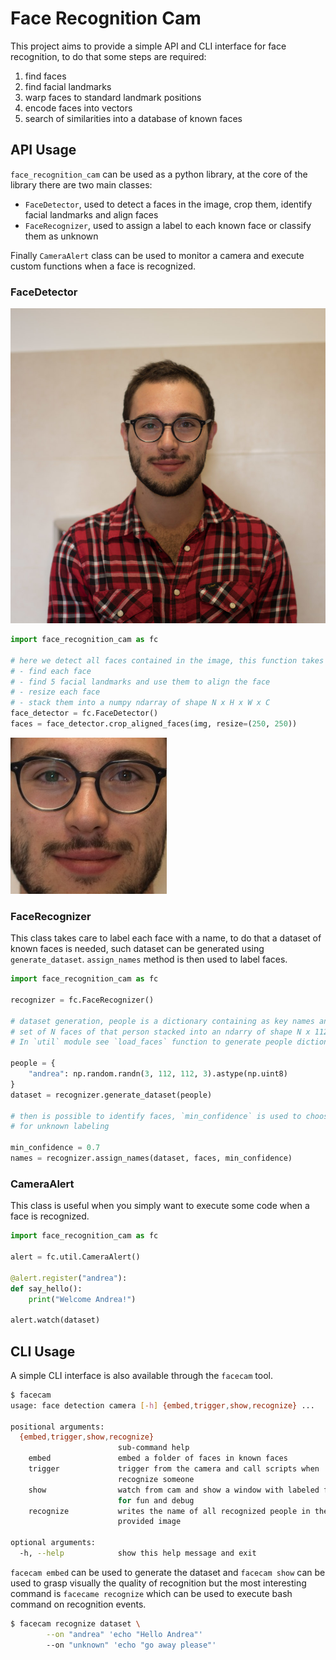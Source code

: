 # Face Recognition Cam

This project aims to provide a simple API and CLI interface for face recognition, to do that some steps are
required:

1. find faces
2. find facial landmarks
3. warp faces to standard landmark positions
4. encode faces into vectors
5. search of similarities into a database of known faces

## API Usage

`face_recognition_cam` can be used as a python library, at the core of the library there are two main classes:

- `FaceDetector`, used to detect a faces in the image, crop them, identify facial landmarks and align faces
- `FaceRecognizer`, used to assign a label to each known face or classify them as unknown

Finally `CameraAlert` class can be used to monitor a camera and execute custom functions when a face is recognized.

### FaceDetector

![sample image](readme_files/sample.jpg)

```python
import face_recognition_cam as fc

# here we detect all faces contained in the image, this function takes care to:
# - find each face
# - find 5 facial landmarks and use them to align the face
# - resize each face
# - stack them into a numpy ndarray of shape N x H x W x C
face_detector = fc.FaceDetector()
faces = face_detector.crop_aligned_faces(img, resize=(250, 250))
```

![sample_crop_face](readme_files/sample_crop_face.jpg)

### FaceRecognizer

This class takes care to label each face with a name, to do that a dataset of known faces is needed, such dataset can be
generated using `generate_dataset`. `assign_names` method is then used to label faces.

```python
import face_recognition_cam as fc

recognizer = fc.FaceRecognizer()

# dataset generation, people is a dictionary containing as key names and as value a
# set of N faces of that person stacked into an ndarry of shape N x 112 x 112 x 3.
# In `util` module see `load_faces` function to generate people dictionary.

people = {
    "andrea": np.random.randn(3, 112, 112, 3).astype(np.uint8)
}
dataset = recognizer.generate_dataset(people)

# then is possible to identify faces, `min_confidence` is used to choose a threshold
# for unknown labeling

min_confidence = 0.7
names = recognizer.assign_names(dataset, faces, min_confidence)
```

### CameraAlert

This class is useful when you simply want to execute some code when a face is recognized.

```python
import face_recognition_cam as fc

alert = fc.util.CameraAlert()

@alert.register("andrea"):
def say_hello():
    print("Welcome Andrea!")

alert.watch(dataset)
```

## CLI Usage

A simple CLI interface is also available through the `facecam` tool.

```bash
$ facecam
usage: face detection camera [-h] {embed,trigger,show,recognize} ...

positional arguments:
  {embed,trigger,show,recognize}
                        sub-command help
    embed               embed a folder of faces in known faces
    trigger             trigger from the camera and call scripts when
                        recognize someone
    show                watch from cam and show a window with labeled faces,
                        for fun and debug
    recognize           writes the name of all recognized people in the
                        provided image

optional arguments:
  -h, --help            show this help message and exit
```

`facecam embed` can be used to generate the dataset and `facecam show` can be used
to grasp visually the quality of recognition but the most interesting command is
`facecame recognize` which can be used to execute bash command on recognition events.

```bash
$ facecam recognize dataset \
        --on "andrea" 'echo "Hello Andrea"'
        --on "unknown" 'echo "go away please"'
```
